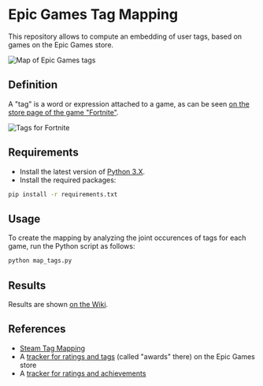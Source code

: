 # Epic Games Tag Mapping

This repository allows to compute an embedding of user tags, based on games on the Epic Games store.

![Map of Epic Games tags](https://github.com/woctezuma/epic-games-tag-mapping/wiki/img/cover.png)

## Definition

A "tag" is a word or expression attached to a game, as can be seen [on the store page of the game "Fortnite"][fortnite].

![Tags for Fortnite](https://github.com/woctezuma/epic-games-tag-mapping/wiki/img/fortnite.png)

## Requirements

-   Install the latest version of [Python 3.X][python].
-   Install the required packages:

```bash
pip install -r requirements.txt
```

## Usage

To create the mapping by analyzing the joint occurences of tags for each game, run the Python script as follows:

```bash
python map_tags.py
```

## Results

Results are shown [on the Wiki][wiki].

## References

- [Steam Tag Mapping][steam-tag-mapping]
- A [tracker for ratings and tags][madjoki-egs-ratings] (called "awards" there) on the Epic Games store
- A [tracker for ratings and achievements][egs-tracker]

<!-- Definitions -->

[python]: <https://www.python.org/downloads/>
[fortnite]: <https://store.epicgames.com/product/fortnite>
[wiki]: <https://github.com/woctezuma/epic-games-tag-mapping/wiki>
[steam-tag-mapping]: <https://github.com/woctezuma/steam-tag-mapping>
[madjoki-egs-ratings]: <https://github.com/nikop/epic-games-ratings>
[egs-tracker]: <https://github.com/woctezuma/epic-games-tracker>
